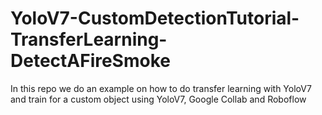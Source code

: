 # YoloV7-CustomDetectionTutorial-TransferLearning-DetectAFireSmoke
In this repo we do an example on how to do transfer learning with YoloV7 and train for a custom object using YoloV7, Google Collab and Roboflow
